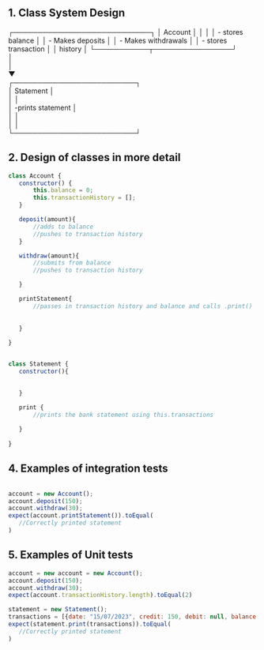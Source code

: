 ## 1. Class System Design


┌────────────────────────────┐
│ Account                    │
│                            │
│ - stores balance           │
│ - Makes deposits           │
│ - Makes withdrawals        │
│ - stores transaction       │
│  history                   │
└───────────┬────────────────┘      
            │                       
            │                           
            ▼                      
┌─────────────────────────┐       
│   Statement             │               
│                         │      
│ -prints statement       │       
│                         │       
│                         │                            
└─────────────────────────┘       


## 2. Design of classes in more detail
 ```javascript
 class Account {
    constructor() {
        this.balance = 0;
        this.transactionHistory = [];
    }

    deposit(amount){
        //adds to balance
        //pushes to transaction history
    }

    withdraw(amount){
        //submits from balance
        //pushes to transaction history

    }

    printStatement{
        //passes in transaction history and balance and calls .print()
        
        
    }
    
 }


 class Statement {
    constructor(){
       

    }

    print {
        //prints the bank statement using this.transactions
    
    }
    
 }
 
 ```

 ## 4. Examples of integration tests

 ```javascript

 account = new Account();
 account.deposit(150);
 account.withdraw(30);
 expect(account.printStatement()).toEqual(
    //Correctly printed statement
 )

 ```

 ## 5. Examples of Unit tests
 ```javascript
 account = new account = new Account();
 account.deposit(150);
 account.withdraw(30);
 expect(account.transactionHistory.length).toEqual(2)

 statement = new Statement();
 transactions = [{date: "15/07/2023", credit: 150, debit: null, balance: 150},{date: "18/07/2023", credit: null, debit: 30, balance: 120}];
 expect(statement.print(transactions)).toEqual(
    //Correctly printed statement
 )
 ```


 







